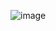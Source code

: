 ![image](https://user-images.githubusercontent.com/8747775/220320287-9a85b67a-44d9-4f55-b459-aaf64ab34876.png)
